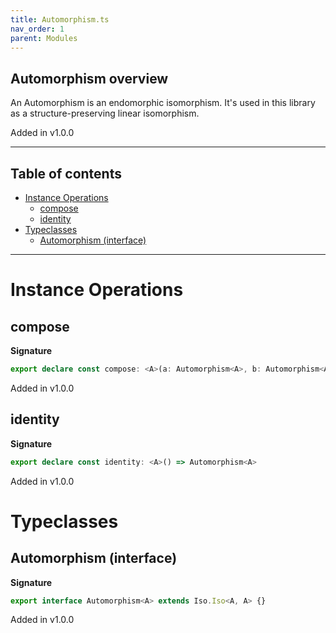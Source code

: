 ```yaml
---
title: Automorphism.ts
nav_order: 1
parent: Modules
---
```


## Automorphism overview

An Automorphism is an endomorphic isomorphism. It's used in this library as a
structure-preserving linear isomorphism.

Added in v1.0.0

---

<h2 class="text-delta">Table of contents</h2>

- [Instance Operations](#instance-operations)
  - [compose](#compose)
  - [identity](#identity)
- [Typeclasses](#typeclasses)
  - [Automorphism (interface)](#automorphism-interface)

---

# Instance Operations

## compose

**Signature**

```ts
export declare const compose: <A>(a: Automorphism<A>, b: Automorphism<A>) => Automorphism<A>
```

Added in v1.0.0

## identity

**Signature**

```ts
export declare const identity: <A>() => Automorphism<A>
```

Added in v1.0.0

# Typeclasses

## Automorphism (interface)

**Signature**

```ts
export interface Automorphism<A> extends Iso.Iso<A, A> {}
```

Added in v1.0.0
